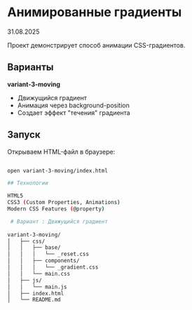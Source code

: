 # Анимированные градиенты

31.08.2025

Проект демонстрирует способ анимации CSS-градиентов.

## Варианты

**variant-3-moving** 

   - Движущийся градиент
   - Анимация через background-position
   - Создает эффект "течения" градиента



## Запуск

Открываем HTML-файл в браузере:

```bash

open variant-3-moving/index.html

## Технологии

HTML5
CSS3 (Custom Properties, Animations)
Modern CSS Features (@property)

 # Вариант : Движущийся градиент
        
variant-3-moving/       
│   ├── css/
│   │   ├── base/
│   │   │   └── _reset.css
│   │   ├── components/
│   │   │   └── _gradient.css
│   │   └── main.css
│   ├── js/
│   │   └── main.js
│   ├── index.html
│   └── README.md

